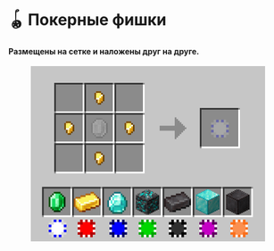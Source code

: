 # 🪀 Покерные фишки

#### **Размещены** на сетке и наложены друг на друге. 

<figure><img src="../../.gitbook/assets/ijeXX5g.webp" alt="" width="420"><figcaption></figcaption></figure>

